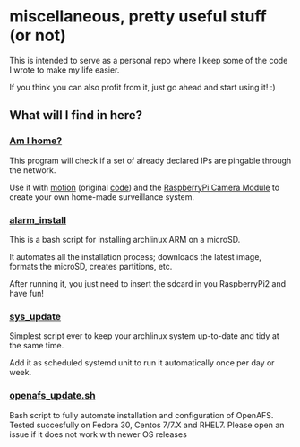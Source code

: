 # miscellaneous, pretty useful stuff (or not)

This is intended to serve as a personal repo where I keep some of the code I wrote to make my life easier.

If you think you can also profit from it, just go ahead and start using it! :)

## What will I find in here?

### [Am I home?](https://github.com/danifr/miscellaneous/tree/devel/amihome)

This program will check if a set of already declared IPs are pingable through the network.

Use it with [motion](https://motion-project.github.io/) (original [code](http://www.lavrsen.dk/foswiki/bin/view/Motion/WebHome)) and the [RaspberryPi Camera Module](https://www.raspberrypi.org/products/camera-module-v2/) to create your own home-made surveillance system.

### [alarm_install](https://github.com/danifr/miscellaneous/blob/devel/alarm_install.sh)

This is a bash script for installing archlinux ARM on a microSD.

It automates all the installation process; downloads the latest image, formats the microSD, creates partitions, etc.

After running it, you just need to insert the sdcard in you RaspberryPi2 and have fun!

### [sys_update](https://github.com/danifr/miscellaneous/blob/devel/sys_update.sh)

Simplest script ever to keep your archlinux system up-to-date and tidy at the same time.

Add it as scheduled systemd unit to run it automatically once per day or week.

### [openafs_update.sh](https://github.com/danifr/miscellaneous/blob/devel/CERN_OpenAFS/openafs_update.sh)

Bash script to fully automate installation and configuration of OpenAFS.
Tested succesfully on Fedora 30, Centos 7/7.X and RHEL7. Please open an issue if it does not work with newer OS releases
